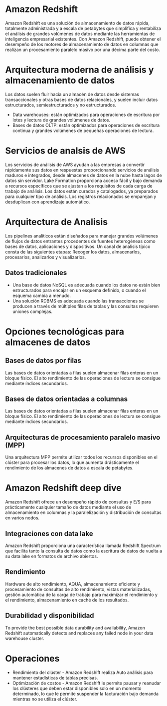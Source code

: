 # Amazon Redshift
Amazon Redshift es una solución de almacenamiento de datos rápida, totalmente administrada y a escala de petabytes que simplifica y 
rentabiliza el análisis de grandes volúmenes de datos mediante las herramientas de inteligencia empresarial existentes. Con Amazon Redshift,
puede obtener el desempeño de los motores de almacenamiento de datos en columnas que realizan un procesamiento paralelo masivo por una décima
parte del costo.
# Arquitectura moderna de análisis y almacenamiento de datos
Los datos suelen fluir hacia un almacén de datos desde sistemas transaccionales y otras bases de datos relacionales, y suelen incluir datos 
estructurados, semiestructurados y no estructurados.
* Data warehouses: están optimizados para operaciones de escritura por lotes y lectura de grandes volúmenes de datos.
* Bases de datos OLTP: están optimizados para operaciones de escritura continua y grandes volúmenes de pequeñas operaciones de lectura.
# Servicios de analsis de AWS
Los servicios de análisis de AWS ayudan a las empresas a convertir rápidamente sus datos en respuestas proporcionando servicios de análisis 
maduros e integrados, desde almacenes de datos en la nube hasta lagos de datos sin servidor. Lake Formation proporciona acceso fácil y 
bajo demanda a recursos específicos que se ajustan a los requisitos de cada carga de trabajo de análisis. Los datos están curados y catalogados,
ya preparados para cualquier tipo de análisis. Los registros relacionados se emparejan y desduplican con aprendizaje automático.
# Arquitectura de Analisis
Los pipelines analíticos están diseñados para manejar grandes volúmenes de flujos de datos entrantes procedentes de fuentes heterogéneas como 
bases de datos, aplicaciones y dispositivos. Un canal de análisis típico consta de las siguientes etapas: Recoger los datos, almacenarlos, procesarlos,
analizarlos y visualizarlos.
## Datos tradicionales 
* Una base de datos NoSQL es adecuada cuando los datos no están bien estructurados para encajar en un esquema definido, o cuando el esquema cambia a menudo.
* Una solución RDBMS es adecuada cuando las transacciones se producen a través de múltiples filas de tablas y las consultas requieren uniones complejas.
# Opciones tecnológicas para almacenes de datos
## Bases de datos por filas 
Las bases de datos orientadas a filas suelen almacenar filas enteras en un bloque físico. El alto rendimiento de las operaciones de lectura se consigue 
mediante índices secundarios.
## Bases de datos orientadas a columnas
Las bases de datos orientadas a filas suelen almacenar filas enteras en un bloque físico. El alto rendimiento de las operaciones de lectura se consigue 
mediante índices secundarios.
## Arquitecturas de procesamiento paralelo masivo (MPP) 
Una arquitectura MPP permite utilizar todos los recursos disponibles en el clúster para procesar los datos, lo que aumenta drásticamente el rendimiento 
de los almacenes de datos a escala de petabytes.
# Amazon Redshift deep dive
Amazon Redshift ofrece un desempeño rápido de consultas y E/S para prácticamente cualquier tamaño de datos mediante el uso de almacenamiento en columnas
y la paralelización y distribución de consultas en varios nodos.
## Integraciones con data lake
Amazon Redshift proporciona una característica llamada Redshift Spectrum que facilita tanto la consulta de datos como la escritura de datos de vuelta a 
su data lake en formatos de archivo abiertos.
## Rendimiento
Hardware de alto rendimiento, AQUA, almacenamiento eficiente y procesamiento de consultas de alto rendimiento, vistas materializadas, gestión automática 
de la carga de trabajo para maximizar el rendimiento y el rendimiento, almacenamiento en caché de los resultados.
## Durabilidad y disponibilidad
To provide the best possible data durability and availability, Amazon Redshift automatically detects and replaces any failed node in your data warehouse cluster.
# Operaciones
* Rendimiento del clúster - Amazon Redshift realiza Auto análisis para mantener estadísticas de tablas precisas.
* Optimización de costos - Amazon Redshift le permite pausar y reanudar los clústeres que deben estar disponibles solo en un momento determinado, lo que le permite suspender la facturación bajo demanda mientras no se utiliza el clúster.
